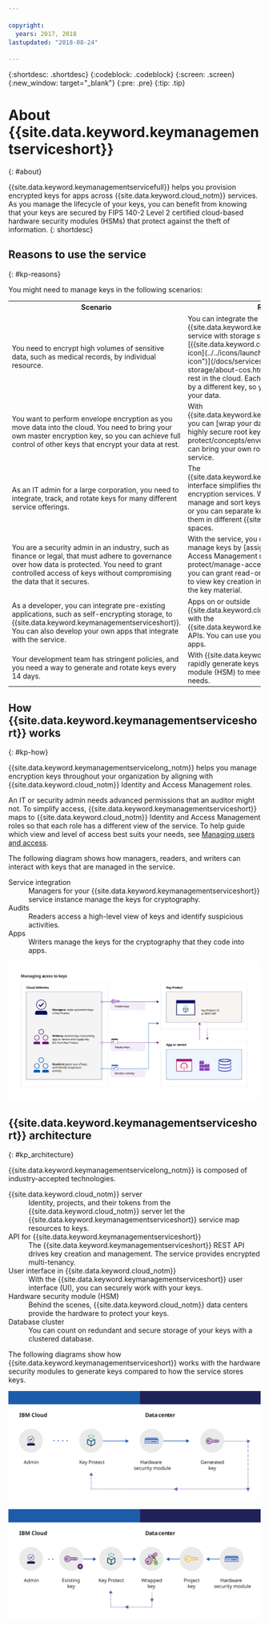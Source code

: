 ```yaml
---

copyright:
  years: 2017, 2018
lastupdated: "2018-08-24"

---
```


{:shortdesc: .shortdesc}
{:codeblock: .codeblock}
{:screen: .screen}
{:new_window: target="_blank"}
{:pre: .pre}
{:tip: .tip}

# About {{site.data.keyword.keymanagementserviceshort}}
{: #about}

{{site.data.keyword.keymanagementservicefull}} helps you provision encrypted keys for apps across {{site.data.keyword.cloud_notm}} services. As you manage the lifecycle of your keys, you can benefit from knowing that your keys are secured by FIPS 140-2 Level 2 certified cloud-based hardware security modules (HSMs) that protect against the theft of information.
{: shortdesc}

## Reasons to use the service
{: #kp-reasons}

You might need to manage keys in the following scenarios:

<table>
  <tr>
    <th>Scenario</th>
    <th>Reasons</th>
  </tr>
  <tr>
    <td>You need to encrypt high volumes of sensitive data, such as medical records, by individual resource.</td>
    <td>You can integrate the {{site.data.keyword.keymanagementserviceshort}} service with storage solutions, such as [{{site.data.keyword.cos_full_notm}} ![External link icon](../../icons/launch-glyph.svg "External link icon")](/docs/services/cloud-object-storage/about-cos.html), to encrypt your data at rest in the cloud. Each document can be protected by a different key, so you have granular control of your data.</td>
  </tr>
  <tr>
    <td>You want to perform envelope encryption as you move data into the cloud. You need to bring your own master encryption key, so you can achieve full control of other keys that encrypt your data at rest.</td>
    <td>With {{site.data.keyword.keymanagementserviceshort}}, you can [wrap your data encryption keys with a highly secure root key](/docs/services/key-protect/concepts/envelope-encryption.html). You can bring your own root keys or create them in the service.</td>
  </tr>
  <tr>
    <td>As an IT admin for a large corporation, you need to integrate, track, and rotate keys for many different service offerings.</td>
    <td>The {{site.data.keyword.keymanagementserviceshort}} interface simplifies the management of multiple encryption services. With the service, you can manage and sort keys in one centralized location, or you can separate keys by project and house them in different {{site.data.keyword.cloud_notm}} spaces.</td>
  </tr>
  <tr>
    <td>You are a security admin in an industry, such as finance or legal, that must adhere to governance over how data is protected. You need to grant controlled access of keys without compromising the data that it secures.</td>
    <td>With the service, you can control user access to manage keys by [assigning different Identity and Access Management roles](/docs/services/key-protect/manage-access.html#roles). For example, you can grant read-only access to users who need to view key creation information without viewing the key material.</td>
  <tr>
    <td>As a developer, you can integrate pre-existing applications, such as self-encrypting storage, to {{site.data.keyword.keymanagementserviceshort}}. You can also develop your own apps that integrate with the service.</td>
    <td>Apps on or outside {{site.data.keyword.cloud_notm}} can integrate with the {{site.data.keyword.keymanagementserviceshort}} APIs. You can use your own existing keys for your apps. </td>
  </tr>
  <tr>
    <td>Your development team has stringent policies, and you need a way to generate and rotate keys every 14 days.</td>
    <td>With {{site.data.keyword.cloud_notm}}, you can rapidly generate keys from a hardware security module (HSM) to meet your on-going security needs.</td>
  </tr>
</table>

## How {{site.data.keyword.keymanagementserviceshort}} works
{: #kp-how}

{{site.data.keyword.keymanagementservicelong_notm}} helps you manage encryption keys throughout your organization by aligning with {{site.data.keyword.cloud_notm}} Identity and Access Management roles.

An IT or security admin needs advanced permissions that an auditor might not. To simplify access, {{site.data.keyword.keymanagementserviceshort}} maps to {{site.data.keyword.cloud_notm}} Identity and Access Management roles so that each role has a different view of the service. To help guide which view and level of access best suits your needs, see [Managing users and access](/docs/services/key-protect/manage-access.html#roles).

The following diagram shows how managers, readers, and writers can interact with keys that are managed in the service.

<dl>
  <dt>Service integration</dt>
    <dd>Managers for your {{site.data.keyword.keymanagementserviceshort}} service instance
manage the keys for cryptography.</dd>
  <dt>Audits</dt>
    <dd>Readers access a high-level view of keys and identify suspicious activities.</dd>
  <dt>Apps</dt>
    <dd>Writers manage the keys for the cryptography that they code into apps.</dd>
</dl>

![The diagram shows the same components as described in the previous definition list.](images/keys-use-cases_min.svg)

## {{site.data.keyword.keymanagementserviceshort}} architecture
{: #kp_architecture}

{{site.data.keyword.keymanagementservicelong_notm}} is composed of industry-accepted technologies.

<dl>
  <dt>{{site.data.keyword.cloud_notm}} server</dt>
    <dd>Identity, projects, and their tokens from the {{site.data.keyword.cloud_notm}} server let the {{site.data.keyword.keymanagementserviceshort}} service map resources to keys.</dd>
  <dt>API for {{site.data.keyword.keymanagementserviceshort}}</dt>
    <dd>The {{site.data.keyword.keymanagementserviceshort}} REST API drives key creation and management. The service provides encrypted multi-tenancy.</dd>
  <dt>User interface in {{site.data.keyword.cloud_notm}}</dt>
    <dd>With the {{site.data.keyword.keymanagementserviceshort}} user interface (UI), you can securely work with your keys.</dd>
  <dt>Hardware security module (HSM)</dt>
    <dd>Behind the scenes, {{site.data.keyword.cloud_notm}} data centers provide the hardware to protect your keys.</dd>
  <dt>Database cluster</dt>
    <dd>You can count on redundant and secure storage of your keys with a clustered database.</dd>
</dl>

The following diagrams show how {{site.data.keyword.keymanagementserviceshort}} works with the hardware security modules to generate keys compared to how the service stores keys.

![The diagram shows how keys are generated.](images/generated-key_min.svg)

![The diagram shows how existing keys are stored.](images/stored-key_min.svg)
